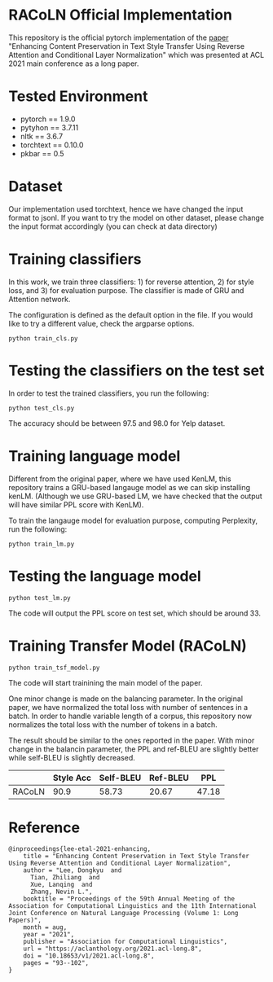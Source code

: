 # RACoLN Official Implementation

This repository is the official pytorch implementation of the [paper](https://aclanthology.org/2021.acl-long.8/) "Enhancing Content Preservation in Text Style Transfer Using Reverse Attention and Conditional Layer Normalization" which was presented at ACL 2021 main conference as a long paper.

# Tested Environment
- pytorch == 1.9.0
- pytyhon == 3.7.11
- nltk == 3.6.7
- torchtext == 0.10.0
- pkbar == 0.5

# Dataset
Our implementation used torchtext, hence we have changed the input format to jsonl. If you want to try the model on other dataset, please change the input format accordingly (you can check at data directory)

# Training classifiers
In this work, we train three classifiers: 1) for reverse attention, 2) for style loss, and 3) for evaluation purpose. The classifier is made of GRU and Attention network.

The configuration is defined as the default option in the file. If you would like to try a different value, check the argparse options. 

```
python train_cls.py
```
# Testing the classifiers on the test set

In order to test the trained classifiers, you run the following:
```
python test_cls.py
```
The accuracy should be between 97.5 and 98.0 for Yelp dataset.

# Training language model
Different from the original paper, where we have used KenLM, this repository trains a GRU-based langauge model as we can skip installing kenLM. (Although we use GRU-based LM, we have checked that the output will have similar PPL score with KenLM).

To train the langauge model for evaluation purpose, computing Perplexity, run the following:

```
python train_lm.py
```

# Testing the language model
```
python test_lm.py
```
The code will output the PPL score on test set, which should be around 33.

# Training Transfer Model (RACoLN)
```
python train_tsf_model.py
```

The code will start trainining the main model of the paper.

One minor change is made on the balancing parameter. In the original paper, we have normalized the total loss with number of sentences in a batch. In order to handle variable length of a corpus, this repository now normalizes the total loss with the number of tokens in a batch.

The result should be similar to the ones reported in the paper. With minor change in the balancin parameter, the PPL and ref-BLEU are slightly better while self-BLEU is slightly decreased.

|                 | Style Acc | Self-BLEU | Ref-BLEU | PPL   |
|-----------------|-----------|-----------|----------|-------|
| RACoLN | 90.9      | 58.73     | 20.67    | 47.18 |

# Reference
```
@inproceedings{lee-etal-2021-enhancing,
    title = "Enhancing Content Preservation in Text Style Transfer Using Reverse Attention and Conditional Layer Normalization",
    author = "Lee, Dongkyu  and
      Tian, Zhiliang  and
      Xue, Lanqing  and
      Zhang, Nevin L.",
    booktitle = "Proceedings of the 59th Annual Meeting of the Association for Computational Linguistics and the 11th International Joint Conference on Natural Language Processing (Volume 1: Long Papers)",
    month = aug,
    year = "2021",
    publisher = "Association for Computational Linguistics",
    url = "https://aclanthology.org/2021.acl-long.8",
    doi = "10.18653/v1/2021.acl-long.8",
    pages = "93--102",
}
```

